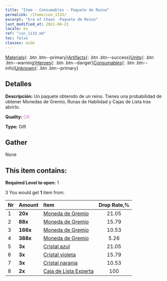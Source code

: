 ```yaml
---
title: "Item - Consumables - Paquete de Reino"
permalink: /Items/con_1133/
excerpt: "Era of Chaos  Paquete de Reino"
last_modified_at: 2021-04-21
locale: es
ref: "con_1133.md"
toc: false
classes: wide
---
```

 [Materials](/es/Items/){: .btn .btn--primary}[Artifacts](/es/Items/Artifacts/){: .btn .btn--success}[Units](/es/Items/Units/){: .btn .btn--warning}[Heroes](/es/Items/Heroes/){: .btn .btn--danger}[Consumables](/es/Items/Consumables/){: .btn .btn--info}[Unknown](/es/Items/Unknown/){: .btn .btn--primary}

## Detalles
 **Descripción:** Un paquete obtenido de un reino. Tienes una probabilidad de obtener Monedas de Gremio, Runas de Habilidad y Cajas de Lista tras abrirlo.

 **Quality:** <span style="color: #DA70D6">OK</span>

 **Type:** Gift

## Gather

  None

## This item contains:

 **Required Level to open:** 1

 3 You would get **1** item  from:

  | Nr | Amount |     Item    | Drop Rate,% |
  |:---|:-------|:------------|:---------:|
  | 1 |  **20x** | [Moneda de Gremio](/es/Items/con_896/) | 21.05 | 
  | 2 |  **88x** | [Moneda de Gremio](/es/Items/con_896/) | 15.79 | 
  | 3 |  **166x** | [Moneda de Gremio](/es/Items/con_896/) | 10.53 | 
  | 4 |  **388x** | [Moneda de Gremio](/es/Items/con_896/) | 5.26 | 
  | 5 |  **3x** | [Cristal azul](/es/Items/con_716/) | 21.05 | 
  | 6 |  **3x** | [Cristal violeta](/es/Items/con_720/) | 15.79 | 
  | 7 |  **3x** | [Cristal naranja](/es/Items/con_730/) | 10.53 | 
  | 8 |  **2x** | [Caja de Lista Experta](/es/Items/con_760/) | 100 | 
